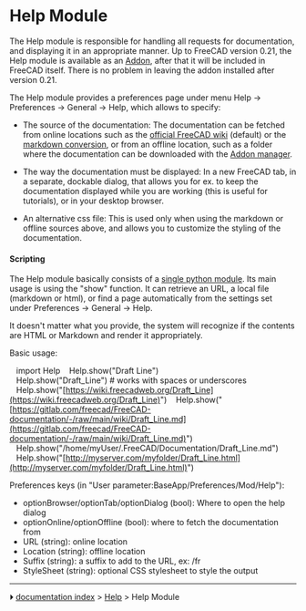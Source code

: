 # Help Module
The Help module is responsible for handling all requests for documentation, and displaying it in an appropriate manner. Up to FreeCAD version 0.21, the Help module is available as an [Addon](Std_AddonMgr.md), after that it will be included in FreeCAD itself. There is no problem in leaving the addon installed after version 0.21.

The Help module provides a preferences page under menu Help -\> Preferences -\> General -\> Help, which allows to specify:

-   The source of the documentation: The documentation can be fetched from online locations such as the [official FreeCAD wiki](https://wiki.freecad.org) (default) or the [markdown conversion](https://github.com/FreeCAD/FreeCAD-documentation), or from an offline location, such as a folder where the documentation can be downloaded with the [Addon manager](Std_AddonMgr.md).

-   The way the documentation must be displayed: In a new FreeCAD tab, in a separate, dockable dialog, that allows you for ex. to keep the documentation displayed while you are working (this is useful for tutorials), or in your desktop browser.

-   An alternative css file: This is used only when using the markdown or offline sources above, and allows you to customize the styling of the documentation.

#### Scripting

The Help module basically consists of a [single python module](https://github.com/FreeCAD/FreeCAD/blob/main/src/Mod/Help/Help.py). Its main usage is using the \"show\" function. It can retrieve an URL, a local file (markdown or html), or find a page automatically from the settings set under Preferences -\> General -\> Help.

It doesn\'t matter what you provide, the system will recognize if the contents are HTML or Markdown and render it appropriately.

Basic usage:

   import Help
   Help.show("Draft Line")
   Help.show("Draft_Line") # works with spaces or underscores
   Help.show("[https://wiki.freecadweb.org/Draft_Line](https://wiki.freecadweb.org/Draft_Line)")
   Help.show("[https://gitlab.com/freecad/FreeCAD-documentation/-/raw/main/wiki/Draft_Line.md](https://gitlab.com/freecad/FreeCAD-documentation/-/raw/main/wiki/Draft_Line.md)")
   Help.show("/home/myUser/.FreeCAD/Documentation/Draft_Line.md")
   Help.show("[http://myserver.com/myfolder/Draft_Line.html](http://myserver.com/myfolder/Draft_Line.html)")

Preferences keys (in \"User parameter:BaseApp/Preferences/Mod/Help\"):

-   optionBrowser/optionTab/optionDialog (bool): Where to open the help dialog
-   optionOnline/optionOffline (bool): where to fetch the documentation from
-   URL (string): online location
-   Location (string): offline location
-   Suffix (string): a suffix to add to the URL, ex: /fr
-   StyleSheet (string): optional CSS stylesheet to style the output



---
⏵ [documentation index](../README.md) > [Help](Help_Workbench.md) > Help Module
